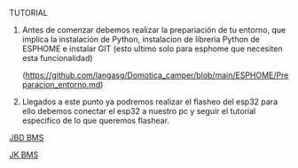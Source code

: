TUTORIAL

1. Antes de comenzar debemos realizar la prepariación de tu entorno, que implica la instalación de Python, instalacion de libreria Python de ESPHOME e instalar GIT (esto ultimo solo para esphome que necesiten esta funcionalidad)
  
   (https://github.com/langasg/Domotica_camper/blob/main/ESPHOME/Preparacion_entorno.md)


2. Llegados a este punto ya podremos realizar el flasheo del esp32 para ello debemos conectar el esp32 a nuestro pc y seguir el tutorial especifico de lo que queremos flashear.

[JBD BMS](https://github.com/langasg/Domotica_camper/blob/main/ESPHOME/JBD_BMS/README.md)

[JK BMS](https://github.com/langasg/Domotica_camper/blob/main/ESPHOME/JK_BMS/README.md)
